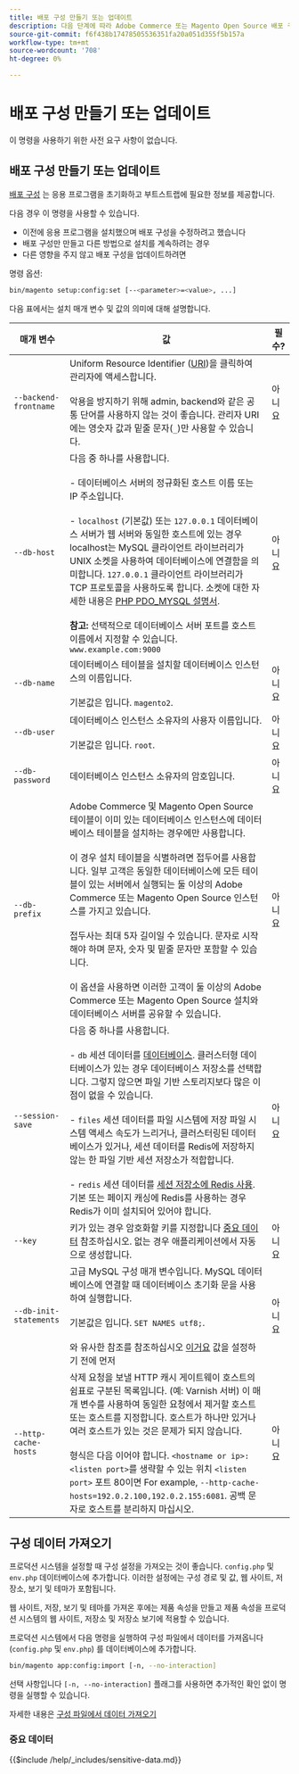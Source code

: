 ```yaml
---
title: 배포 구성 만들기 또는 업데이트
description: 다음 단계에 따라 Adobe Commerce 또는 Magento Open Source 배포 구성을 관리합니다.
source-git-commit: f6f438b17478505536351fa20a051d355f5b157a
workflow-type: tm+mt
source-wordcount: '708'
ht-degree: 0%

---
```



# 배포 구성 만들기 또는 업데이트

이 명령을 사용하기 위한 사전 요구 사항이 없습니다.

## 배포 구성 만들기 또는 업데이트

[배포 구성](../../configuration/reference/deployment-files.md) 는 응용 프로그램을 초기화하고 부트스트랩에 필요한 정보를 제공합니다.

다음 경우 이 명령을 사용할 수 있습니다.

* 이전에 응용 프로그램을 설치했으며 배포 구성을 수정하려고 했습니다
* 배포 구성만 만들고 다른 방법으로 설치를 계속하려는 경우
* 다른 영향을 주지 않고 배포 구성을 업데이트하려면

명령 옵션:

```bash
bin/magento setup:config:set [--<parameter>=<value>, ...]
```

다음 표에서는 설치 매개 변수 및 값의 의미에 대해 설명합니다.

| 매개 변수 | 값 | 필수? |
|--- |--- |--- |
| `--backend-frontname` | Uniform Resource Identifier ([URI](https://www.w3.org/Protocols/rfc2616/rfc2616-sec3.html#sec3.2))을 클릭하여 관리자에 액세스합니다.<br><br>악용을 방지하기 위해 admin, backend와 같은 공통 단어를 사용하지 않는 것이 좋습니다. 관리자 URI에는 영숫자 값과 밑줄 문자(`_`)만 사용할 수 있습니다. | 아니요 |
| `--db-host` | 다음 중 하나를 사용합니다.<br><br>- 데이터베이스 서버의 정규화된 호스트 이름 또는 IP 주소입니다.<br><br>- `localhost` (기본값) 또는 `127.0.0.1` 데이터베이스 서버가 웹 서버와 동일한 호스트에 있는 경우 localhost는 MySQL 클라이언트 라이브러리가 UNIX 소켓을 사용하여 데이터베이스에 연결함을 의미합니다. `127.0.0.1` 클라이언트 라이브러리가 TCP 프로토콜을 사용하도록 합니다. 소켓에 대한 자세한 내용은 [PHP PDO_MYSQL 설명서](https://www.php.net/manual/en/ref.pdo-mysql.php).<br><br>**참고:** 선택적으로 데이터베이스 서버 포트를 호스트 이름에서 지정할 수 있습니다. `www.example.com:9000` | 아니요 |
| `--db-name` | 데이터베이스 테이블을 설치할 데이터베이스 인스턴스의 이름입니다.<br><br>기본값은 입니다. `magento2`. | 아니요 |
| `--db-user` | 데이터베이스 인스턴스 소유자의 사용자 이름입니다.<br><br>기본값은 입니다. `root`. | 아니요 |
| `--db-password` | 데이터베이스 인스턴스 소유자의 암호입니다. | 아니요 |
| `--db-prefix` | Adobe Commerce 및 Magento Open Source 테이블이 이미 있는 데이터베이스 인스턴스에 데이터베이스 테이블을 설치하는 경우에만 사용합니다.<br><br>이 경우 설치 테이블을 식별하려면 접두어를 사용합니다. 일부 고객은 동일한 데이터베이스에 모든 테이블이 있는 서버에서 실행되는 둘 이상의 Adobe Commerce 또는 Magento Open Source 인스턴스를 가지고 있습니다.<br><br>접두사는 최대 5자 길이일 수 있습니다. 문자로 시작해야 하며 문자, 숫자 및 밑줄 문자만 포함할 수 있습니다.<br><br>이 옵션을 사용하면 이러한 고객이 둘 이상의 Adobe Commerce 또는 Magento Open Source 설치와 데이터베이스 서버를 공유할 수 있습니다. | 아니요 |
| `--session-save` | 다음 중 하나를 사용합니다.<br><br>- `db` 세션 데이터를 [데이터베이스](https://developer.adobe.com/commerce/php/development/cache/partial/database-caching/). 클러스터형 데이터베이스가 있는 경우 데이터베이스 저장소를 선택합니다. 그렇지 않으면 파일 기반 스토리지보다 많은 이점이 없을 수 있습니다.<br><br>- `files` 세션 데이터를 파일 시스템에 저장 파일 시스템 액세스 속도가 느리거나, 클러스터링된 데이터베이스가 있거나, 세션 데이터를 Redis에 저장하지 않는 한 파일 기반 세션 저장소가 적합합니다.<br><br>- `redis` 세션 데이터를 [세션 저장소에 Redis 사용](../../configuration/cache/config-redis.md). 기본 또는 페이지 캐싱에 Redis를 사용하는 경우 Redis가 이미 설치되어 있어야 합니다. | 아니요 |
| `--key` | 키가 있는 경우 암호화할 키를 지정합니다 [중요 데이터](#sensitive-data) 참조하십시오. 없는 경우 애플리케이션에서 자동으로 생성합니다. | 아니요 |
| `--db-init-statements` | 고급 MySQL 구성 매개 변수입니다. MySQL 데이터베이스에 연결할 때 데이터베이스 초기화 문을 사용하여 실행합니다.<br><br>기본값은 입니다. `SET NAMES utf8;`.<br><br>와 유사한 참조를 참조하십시오 [이거요](https://dev.mysql.com/doc/refman/5.6/en/server-options.html) 값을 설정하기 전에 먼저 | 아니요 |
| `--http-cache-hosts` | 삭제 요청을 보낼 HTTP 캐시 게이트웨이 호스트의 쉼표로 구분된 목록입니다. (예: Varnish 서버) 이 매개 변수를 사용하여 동일한 요청에서 제거할 호스트 또는 호스트를 지정합니다. 호스트가 하나만 있거나 여러 호스트가 있는 것은 문제가 되지 않습니다.<br><br>형식은 다음 이어야 합니다. `<hostname or ip>:<listen port>`를 생략할 수 있는 위치 `<listen port>` 포트 80이면 For example, `--http-cache-hosts=192.0.2.100,192.0.2.155:6081`. 공백 문자로 호스트를 분리하지 마십시오. | 아니요 |

## 구성 데이터 가져오기

프로덕션 시스템을 설정할 때 구성 설정을 가져오는 것이 좋습니다. `config.php` 및 `env.php` 데이터베이스에 추가합니다.
이러한 설정에는 구성 경로 및 값, 웹 사이트, 저장소, 보기 및 테마가 포함됩니다.

웹 사이트, 저장, 보기 및 테마를 가져온 후에는 제품 속성을 만들고 제품 속성을 프로덕션 시스템의 웹 사이트, 저장소 및 저장소 보기에 적용할 수 있습니다.

프로덕션 시스템에서 다음 명령을 실행하여 구성 파일에서 데이터를 가져옵니다(`config.php` 및 `env.php`) 를 데이터베이스에 추가합니다.

```bash
bin/magento app:config:import [-n, --no-interaction]
```

선택 사항입니다 `[-n, --no-interaction]` 플래그를 사용하면 추가적인 확인 없이 명령을 실행할 수 있습니다.

자세한 내용은 [구성 파일에서 데이터 가져오기](../../configuration/cli/import-configuration.md)

### 중요 데이터

{{$include /help/_includes/sensitive-data.md}}
